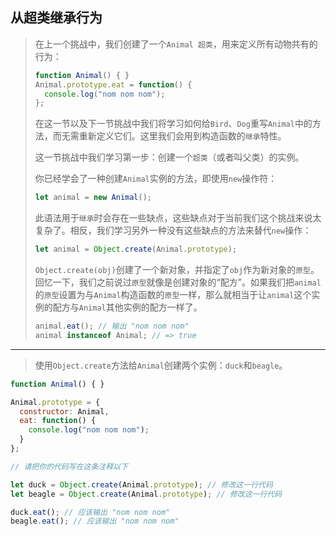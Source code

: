 ## 从超类继承行为

> 在上一个挑战中，我们创建了一个`Animal 超类`，用来定义所有动物共有的行为：
>
> ```js
> function Animal() { }
> Animal.prototype.eat = function() {
>   console.log("nom nom nom");
> };
> ```
>
> 在这一节以及下一节挑战中我们将学习如何给`Bird`、`Dog`重写`Animal`中的方法，而无需重新定义它们。这里我们会用到构造函数的`继承`特性。
>
> 这一节挑战中我们学习第一步：创建一个`超类`（或者叫父类）的实例。
>
> 你已经学会了一种创建`Animal`实例的方法，即使用`new`操作符：
>
> ```js
> let animal = new Animal();
> ```
>
> 此语法用于`继承`时会存在一些缺点，这些缺点对于当前我们这个挑战来说太复杂了。相反，我们学习另外一种没有这些缺点的方法来替代`new`操作：
>
> ```js
> let animal = Object.create(Animal.prototype);
> ```
>
> `Object.create(obj)`创建了一个新对象，并指定了`obj`作为新对象的`原型`。回忆一下，我们之前说过`原型`就像是创建对象的“配方”。如果我们把`animal`的`原型`设置为与`Animal`构造函数的`原型`一样，那么就相当于让`animal`这个实例的配方与`Animal`其他实例的配方一样了。
>
> ```js
> animal.eat(); // 输出 "nom nom nom"
> animal instanceof Animal; // => true
> ```

---

> 使用`Object.create`方法给`Animal`创建两个实例：`duck`和`beagle`。

```js
function Animal() { }

Animal.prototype = {
  constructor: Animal, 
  eat: function() {
    console.log("nom nom nom");
  }
};

// 请把你的代码写在这条注释以下

let duck = Object.create(Animal.prototype); // 修改这一行代码
let beagle = Object.create(Animal.prototype); // 修改这一行代码

duck.eat(); // 应该输出 "nom nom nom"
beagle.eat(); // 应该输出 "nom nom nom" 
```





